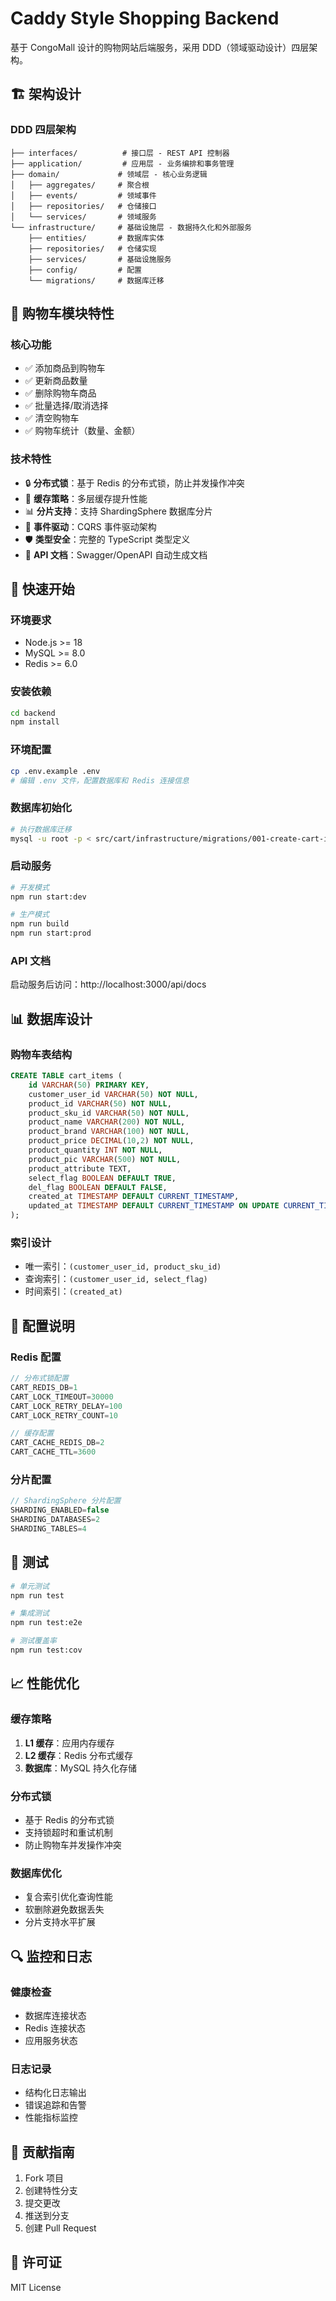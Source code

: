 # Caddy Style Shopping Backend

基于 CongoMall 设计的购物网站后端服务，采用 DDD（领域驱动设计）四层架构。

## 🏗️ 架构设计

### DDD 四层架构

```
├── interfaces/          # 接口层 - REST API 控制器
├── application/         # 应用层 - 业务编排和事务管理
├── domain/             # 领域层 - 核心业务逻辑
│   ├── aggregates/     # 聚合根
│   ├── events/         # 领域事件
│   ├── repositories/   # 仓储接口
│   └── services/       # 领域服务
└── infrastructure/     # 基础设施层 - 数据持久化和外部服务
    ├── entities/       # 数据库实体
    ├── repositories/   # 仓储实现
    ├── services/       # 基础设施服务
    ├── config/         # 配置
    └── migrations/     # 数据库迁移
```

## 🛒 购物车模块特性

### 核心功能
- ✅ 添加商品到购物车
- ✅ 更新商品数量
- ✅ 删除购物车商品
- ✅ 批量选择/取消选择
- ✅ 清空购物车
- ✅ 购物车统计（数量、金额）

### 技术特性
- 🔒 **分布式锁**：基于 Redis 的分布式锁，防止并发操作冲突
- 🚀 **缓存策略**：多层缓存提升性能
- 📊 **分片支持**：支持 ShardingSphere 数据库分片
- 🎯 **事件驱动**：CQRS 事件驱动架构
- 🛡️ **类型安全**：完整的 TypeScript 类型定义
- 📝 **API 文档**：Swagger/OpenAPI 自动生成文档

## 🚀 快速开始

### 环境要求
- Node.js >= 18
- MySQL >= 8.0
- Redis >= 6.0

### 安装依赖
```bash
cd backend
npm install
```

### 环境配置
```bash
cp .env.example .env
# 编辑 .env 文件，配置数据库和 Redis 连接信息
```

### 数据库初始化
```bash
# 执行数据库迁移
mysql -u root -p < src/cart/infrastructure/migrations/001-create-cart-items.sql
```

### 启动服务
```bash
# 开发模式
npm run start:dev

# 生产模式
npm run build
npm run start:prod
```

### API 文档
启动服务后访问：http://localhost:3000/api/docs

## 📊 数据库设计

### 购物车表结构
```sql
CREATE TABLE cart_items (
    id VARCHAR(50) PRIMARY KEY,
    customer_user_id VARCHAR(50) NOT NULL,
    product_id VARCHAR(50) NOT NULL,
    product_sku_id VARCHAR(50) NOT NULL,
    product_name VARCHAR(200) NOT NULL,
    product_brand VARCHAR(100) NOT NULL,
    product_price DECIMAL(10,2) NOT NULL,
    product_quantity INT NOT NULL,
    product_pic VARCHAR(500) NOT NULL,
    product_attribute TEXT,
    select_flag BOOLEAN DEFAULT TRUE,
    del_flag BOOLEAN DEFAULT FALSE,
    created_at TIMESTAMP DEFAULT CURRENT_TIMESTAMP,
    updated_at TIMESTAMP DEFAULT CURRENT_TIMESTAMP ON UPDATE CURRENT_TIMESTAMP
);
```

### 索引设计
- 唯一索引：`(customer_user_id, product_sku_id)`
- 查询索引：`(customer_user_id, select_flag)`
- 时间索引：`(created_at)`

## 🔧 配置说明

### Redis 配置
```typescript
// 分布式锁配置
CART_REDIS_DB=1
CART_LOCK_TIMEOUT=30000
CART_LOCK_RETRY_DELAY=100
CART_LOCK_RETRY_COUNT=10

// 缓存配置
CART_CACHE_REDIS_DB=2
CART_CACHE_TTL=3600
```

### 分片配置
```typescript
// ShardingSphere 分片配置
SHARDING_ENABLED=false
SHARDING_DATABASES=2
SHARDING_TABLES=4
```

## 🧪 测试

```bash
# 单元测试
npm run test

# 集成测试
npm run test:e2e

# 测试覆盖率
npm run test:cov
```

## 📈 性能优化

### 缓存策略
1. **L1 缓存**：应用内存缓存
2. **L2 缓存**：Redis 分布式缓存
3. **数据库**：MySQL 持久化存储

### 分布式锁
- 基于 Redis 的分布式锁
- 支持锁超时和重试机制
- 防止购物车并发操作冲突

### 数据库优化
- 复合索引优化查询性能
- 软删除避免数据丢失
- 分片支持水平扩展

## 🔍 监控和日志

### 健康检查
- 数据库连接状态
- Redis 连接状态
- 应用服务状态

### 日志记录
- 结构化日志输出
- 错误追踪和告警
- 性能指标监控

## 🤝 贡献指南

1. Fork 项目
2. 创建特性分支
3. 提交更改
4. 推送到分支
5. 创建 Pull Request

## 📄 许可证

MIT License